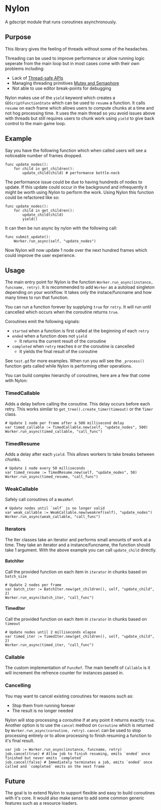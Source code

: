# Nylon

A gdscript module that runs coroutines asynchronously.

## Purpose

This library gives the feeling of threads without some of the headaches.

Threading can be used to improve performance or allow running logic seperate from the main loop but in most cases come with their own problems including:
* Lack of [Thread-safe APIs](https://docs.godotengine.org/en/stable/tutorials/threads/thread_safe_apis.html)
* Managing threading primitives [Mutex and Semaphore](https://docs.godotengine.org/en/stable/tutorials/threads/using_multiple_threads.html)
* Not able to use editor break-points for debugging

Nylon makes use of the `yield` keyword which creates a `GDScriptFunctionState` which can be used to `resume` a function. It calls `resume` on each frame which allows users to compute chunks at a time and not hog processing time. It uses the main thread so you avoid issues above with threads but still requires users to chunk work using `yield` to give back control to the main game loop.

## Example

Say you have the following function which when called users will see a noticeable number of frames dropped.

```gdscript
func update_nodes():
    for child in get_children():
        update_child(child) # performance bottle-neck
```

The performance issue could be due to having hundreds of nodes to update. If this update could occur in the background and infrequently it might be worth using Nylon to perform the work. Using Nylon this function could be refactored like so:

```gdscript
func update_nodes():
    for child in get_children():
        update_child(child)
        yield()
```

It can then be run async by nylon with the following call:

```gdscript
func submit_update():
    Worker.run_async(self, "update_nodes")
```

Now Nylon will now update 1 node over the next hundred frames which could improve the user experience.

## Usage

The main entry point for Nylon is the function `Worker.run_async(instance, funcname, retry)`.
It is recommended to add `Worker` as a autoload singleton depending on your workflow.
It takes only the instace/funcname and how many times to run that function.

You can run a function forever by supplying `true` for `retry`. It will run until cancelled which occurs when the coroutine returns `true`.

Coroutines emit the following signals:
* `started` when a function is first called at the beginning of each `retry`
* `ended` when a function does not `yield`
  * It returns the current result of the coroutine
* `completed` when `retry` reaches `0` or the coroutine is cancelled
  * It yields the final result of the coroutine

See `test.gd` for more examples. When run you will see the `_process()` function gets called while Nylon is performing other operations.

You can build complex hierarchy of coroutines, here are a few that come with Nylon:

### TimedCallable

Adds a delay before calling the coroutine. This delay occurs before each retry.
This works similar to `get_tree().create_timer(timeout)` or the `Timer` class.

```gdscript
# Update 1 node per frame after a 500 millisecond delay
var timed_callable := TimedCallable.new(self, "update_nodes", 500)
Worker.run_async(timed_callable, "call_func")
```

### TimedResume

Adds a delay after each `yield`. This allows workers to take breaks between chunks.

```gdscript
# Update 1 node every 50 milliseconds
var timed_resume := TimedResume.new(self, "update_nodes", 50)
Worker.run_async(timed_resume, "call_func")
```

### WeakCallable

Safely call coroutines of a `WeakRef`.

```gdscript
# Update nodes until `self` is no longer valid
var weak_callable := WeakCallable.new(weakref(self), "update_nodes")
Worker.run_async(weak_callable, "call_func")
```

### Iterators

The Iter classes take an iterator and performs small amounts of work at a time. They take an iterator and a instance/funcname, the function should take 1 argument. With the above example you can call `update_child` directly.

#### BatchIter

Call the provided function on each item in `iterator` in chunks based on `batch_size`

```gdscript
# Update 2 nodes per frame
var batch_iter := BatchIter.new(get_children(), self, "update_child", 2)
Worker.run_async(batch_iter, "call_func")
```

#### TimedIter

Call the provided function on each item in `iterator` in chunks based on `timeout`

```gdscript
# Update nodes until 2 milliseconds elapse
var timed_iter := TimedIter.new(get_children(), self, "update_child", 2)
Worker.run_async(timed_iter, "call_func")
```

### Callable

The custom implementation of `FuncRef`. The main benefit of `Callable` is it will increment the refrence counter for instances passed in.

### Cancelling

You may want to cancel existing coroutines for reasons such as:
* Stop them from running forever
* The result is no longer needed

Nylon will stop processing a coroutine if at any point it returns exactly `true`.
Another option is to use the `cancel` method on `Coroutine` which is returned by `Worker.run_async(coroutine, retry)`.
`cancel` can be used to stop processing entirely or to allow processing to finish resuming a function to it's final result.

```gdscript
var job := Worker.run_async(instance, funcname, retry)
job.cancel(true) # Allow job to finish resuming, emits `ended` once finished but never emits `completed`
job.cancel(false) # Immediately terminates a job, emits `ended` once called and `completed` emits on the next frame
```

## Future

The goal is to extend Nylon to support flexible and easy to build coroutines with it's core.
It would also make sense to add some common generic features such as a resource loaders.
